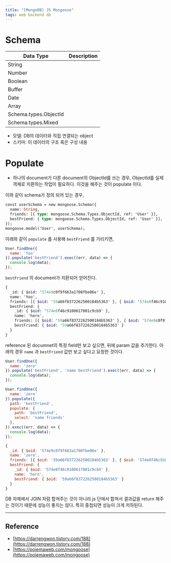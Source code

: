 ```yaml
---
title: "[MongoDB] JS Mongoose"
tags: web backend db
---
```


<!--more-->

# Schema

| Data Type  |  Description |
|---|---|
|  String |   |
|  Number |   |
|  Boolean |   |
|  Buffer |   |
|  Date |   |
|  Array |   |
|  Schema.types.ObjectId |   |
|  Schema.types.Mixed |   |


- 모델: DB의 데이터와 직접 연결되는 object
- 스키마: 이 데이터의 구조 혹은 구성 내용

# Populate

- 하나의 document가 다른 document의 ObjectId를 쓰는 경우, ObjectId를 실제 객체로 치환하는 작업이 필요하다. 이것을 해주는 것이 populate 이다.

이와 같이 schema가 정의 되어 있는 경우,

```graphql
const userSchema = new mongoose.Schema({
  name: String,
  friends: [{ type: mongoose.Schema.Types.ObjectId, ref: 'User' }],
  bestFriend: { type: mongoose.Schema.Types.ObjectId, ref: 'User' }],
});
mongoose.model('User', userSchema);
```

아래와 같이 `populate` 를 사용해 `bestFriend` 를 가리키면,

```jsx
User.findOne({
  name: 'Yoo'
}).populate('bestFriend').exec((err, data) => {
  console.log(data);
});
```

`bestFriend` 의 document가 치환되어 얻어진다.

```graphql
{
  _id: { $oid: '574e9c0f9f663a1700fbe06e' },
  name: 'Yoo',
  friends: [{ $oid: '59a66f8372262500184b5363' }, { $oid: '574e8f46c9100617001c9cb9' }],
  bestFriend: {
    _id: { $oid: '574e8f46c9100617001c9cb9' },
    name: 'hero',
    friends: [{ $oid: '59a66f8372262500184b5363' }, { $oid: '574e9c0f9f663a1700fbe06e' }],
    bestFriend: { $oid: '59a66f8372262500184b5363' }
  }
}
```

reference 된 documnet의 특정 field만 보고 싶으면, 뒤에 param 값을 추가한다.
아래의 경우 `name` 과 `bestFriend` 값만 보고 싶다고 요청한 것이다.

```jsx
User.findOne({
  name: 'zero'
}).populate('bestFriend', 'name bestFriend').exec((err, data) => {
  console.log(data);
});
```

```jsx
User.findOne({
  name: 'zero'
}).populate({
  path: 'bestFriend',
  populate: {
    path: 'bestFriend',
    select: 'name friends'
  },
}).exec((err, data) => {
  console.log(data);
});
```

```jsx
{
  _id: { $oid: '574e9c0f9f663a1700fbe06e' },
  name: 'zero',
  friends: [{ $oid: '59a66f8372262500184b5363' }, { $oid: '574e8f46c9100617001c9cb9' }],
  bestFriend: {
    _id: { $oid: '574e8f46c9100617001c9cb9' },
    name: 'hero',
    bestFriend: { $oid: '59a66f8372262500184b5363' }
  }
}
```

DB 자체에서 JOIN 처럼 합쳐주는 것이 아니라 js 단에서 합쳐서 결과값을 return 해주는 것이기 때문에 성능이 좋지는 않다. 특히 중첩되면 성능이 크게 저하된다.

---

## Reference

- [https://darrengwon.tistory.com/188](https://darrengwon.tistory.com/188)
- [https://poiemaweb.com/mongoose](https://poiemaweb.com/mongoose)
